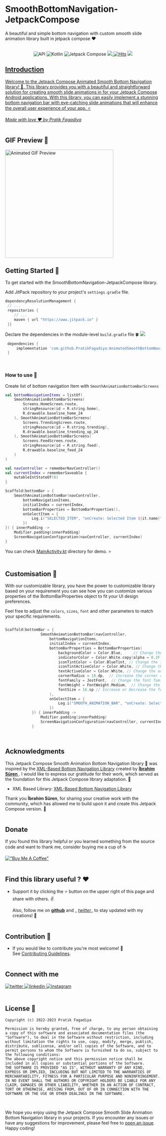 # SmoothBottomNavigation-JetpackCompose
A beautiful and simple bottom navigation with custom smooth slide animation library built in jetpack compose ❤️
 <br />
 <br />

 <p align="center">  
  <img alt="API" src="https://img.shields.io/badge/Api%2023+-50f270?logo=android&logoColor=black&style=for-the-badge"/></a>  
  <img alt="Kotlin" src="https://img.shields.io/badge/Kotlin-a503fc?logo=kotlin&logoColor=white&style=for-the-badge"/></a>  
  <img alt="Jetpack Compose" src="https://img.shields.io/static/v1?style=for-the-badge&message=Jetpack+Compose&color=4285F4&logo=Jetpack+Compose&logoColor=FFFFFF&label="/></a>  
    <a href="https://github.com/aritra-tech/PratikFagadiya/AnimatedSmoothBottomNavigation-JetpackCompose"><img src="https://img.shields.io/github/stars/PratikFagadiya/AnimatedSmoothBottomNavigation-JetpackCompose?color=ffff00&style=for-the-badge"/>  
  <a href="https://hits.sh/github.com/PratikFagadiya/AnimatedSmoothBottomNavigation-JetpackCompose/"><img alt="Hits" src="https://hits.sh/github.com/PratikFagadiya/AnimatedSmoothBottomNavigation-JetpackCompose.svg?style=for-the-badge&label=Views&extraCount=10&color=54856b"/></a>  
  <a href="https://github.com/PratikFagadiya/AnimatedSmoothBottomNavigation-JetpackCompose/releases/latest"><img src="https://img.shields.io/github/v/release/PratikFagadiya/AnimatedSmoothBottomNavigation-JetpackCompose?color=purple&include_prereleases&logo=github&style=for-the-badge"/>  
</p>  

## Introduction

Welcome to the Jetpack Compose Animated Smooth Bottom Navigation library! 🚀. This library provides you with a beautiful and straightforward solution for creating smooth slide animations in for your Jetpack Compose Android applications. With this library, you can easily implement a stunning bottom navigation bar with eye-catching slide animations that will enhance the overall user experience of your app. ⭐

_Made with love  ❤️ by  [Pratik Fagadiya](https://github.com/pratikfagadiya)_
 <br />
 <br />

## GIF Preview 👀
<img src="https://github.com/PratikFagadiya/AnimatedSmoothBottomNavigation-JetpackCompose/blob/master/art/animatedsmoothbarjetpackcompose.gif" width="350" alt="Animated GIF Preview"/>
 <br />
 
## Getting Started 🚀
To get started with the SmoothBottomNavigation-JetpackCompose library.

Add JitPack repository to your project's `settings.gradle` file.
```groovy  
dependencyResolutionManagement {  
 // ...  
 repositories {
    // ...
    maven { url "https://www.jitpack.io" }
 }}  
```

Declare the dependencies in the module-level `build.gradle` file 🍀 [![](https://jitpack.io/v/PratikFagadiya/AnimatedSmoothBottomNavigation-JetpackCompose.svg)](https://jitpack.io/#PratikFagadiya/AnimatedSmoothBottomNavigation-JetpackCompose)
```gradle  
 dependencies {
     implementation 'com.github.PratikFagadiya:AnimatedSmoothBottomNavigation-JetpackCompose:<LATEST_VERSION>'
 }
```
<br />

### How to use 🚀

Create list of bottom navigation Item with `SmoothAnimationBottomBarScreens`
```kotlin
val bottomNavigationItems = listOf(
    SmoothAnimationBottomBarScreens(
        Screens.HomeScreen.route,
        stringResource(id = R.string.home),
        R.drawable.baseline_home_24
    ), SmoothAnimationBottomBarScreens(
        Screens.TrendingScreen.route,
        stringResource(id = R.string.trending),
        R.drawable.baseline_trending_up_24
    ), SmoothAnimationBottomBarScreens(
        Screens.FeedScreen.route,
        stringResource(id = R.string.feed),
        R.drawable.baseline_feed_24
    )
)

val navController = rememberNavController()
val currentIndex = rememberSaveable {
    mutableIntStateOf(0)
}

Scaffold(bottomBar = {
    SmoothAnimationBottomBar(navController, 
        bottomNavigationItems,
        initialIndex = currentIndex,
        bottomBarProperties = BottomBarProperties(),
        onSelectItem = {
            Log.i("SELECTED_ITEM", "onCreate: Selected Item ${it.name}")
        })
}) { innerPadding ->
    Modifier.padding(innerPadding)
    ScreenNavigationConfiguration(navController, currentIndex)
}

```
 
You can check [MainActivity.kt](https://github.com/PratikFagadiya/AnimatedSmoothBottomNavigation-JetpackCompose/tree/master/app/src/main/java/com/pratikfagadiya/animatedbottomnavigation/MainActivity.kt) directory for demo. ⭐
 <br />
<br />

 ## Customisation 🎨

With our customizable library, you have the power to customizable library based on your requirement
you can see how you can customize various properties of the BottomBarProperties object to fit your UI design preferences.

Feel free to adjust the  `colors`, `sizes`, `font` and other parameters to match your specific requirements.

```kotlin

Scaffold(bottomBar = {
                SmoothAnimationBottomBar(navController,
                    bottomNavigationItems,
                    initialIndex = currentIndex,
                    bottomBarProperties = BottomBarProperties(
                        backgroundColor = Color.Blue,     // Change the background color 
                        indicatorColor = Color.White.copy(alpha = 0.2F),  // Change the indicator color with Alpha
                        iconTintColor = Color.BlueTint, // Change the icon tint color
                        iconTintActiveColor = Color.White, // Change the active icon tint color
                        textActiveColor = Color.White, // Change the active text color
                        cornerRadius = 18.dp,  // Increase the corner radius
                        fontFamily = JostFont,  // Change the font family
                        fontWeight = FontWeight.Medium,  // Change the font weight
                        fontSize = 16.sp // Increase or Decrease the font size
                    ),
                    onSelectItem = {
                        Log.i("SMOOTH_ANIMATION_BAR", "onCreate: Selected Item ${it.name}")
                    })
            }) { innerPadding ->
                Modifier.padding(innerPadding)
                ScreenNavigationConfiguration(navController, currentIndex)
            }

```
<br />

## Acknowledgments

This Jetpack Compose Smooth Animation Bottom Navigation library 🚀 was inspired by the [XML-Based Bottom Navigation Library](https://github.com/ibrahimsn98/SmoothBottomBar) created by [**İbrahim Süren**
](https://github.com/ibrahimsn98). I would like to express our gratitude for their work, which served as the foundation for this Jetpack Compose library adaptation. 👏

- XML Based Library: [XML-Based Bottom Navigation Library](https://github.com/ibrahimsn98/SmoothBottomBar)

Thank you **İbrahim Süren**, for sharing your creative work with the community, which has allowed me to build upon it and create this Jetpack Compose version. 🙌
 <br />
 <br />

## Donate

If you found this library helpful or you learned something from the source code and want to thank  me, 
consider buying me a cup of :coffee:

[!["Buy Me A Coffee"](https://www.buymeacoffee.com/assets/img/custom_images/yellow_img.png)](https://www.buymeacoffee.com/pratikf)  
<br />


## Find this library useful ? ❤️

- Support it by clicking the ⭐️ button on the upper right of this page and share with others. ✌️

  Also, follow me on __[github](https://github.com/PratikFagadiya)__ and _
  _[twitter](https://twitter.com/PFagadiya)__ to stay updated with my creations! 🤩    
  <br />

## Contribution 🤝

- If you would like to contribute you're most welcome! 💛    
  See [Contributing Guidelines](https://github.com/PratikFagadiya/AnimatedSmoothBottomNavigation-JetpackCompose/blob/master/CONTRIBUTING.md).    
  <br />

## Connect with me

<div align="left">  
<a href="https://twitter.com/PFagadiya" target="https://twitter.com/PFagadiya">  
<img src=https://img.shields.io/badge/twitter-%2300acee.svg?&style=for-the-badge&logo=twitter&logoColor=white alt=twitter style="margin-bottom: 5px;" />  
</a>  
<a href="https://www.linkedin.com/in/pratik-fagadiya-79b8081b0/" target="https://www.linkedin.com/in/pratik-fagadiya-79b8081b0/">  
<img src=https://img.shields.io/badge/linkedin-%231E77B5.svg?&style=for-the-badge&logo=linkedin&logoColor=white alt=linkedin style="margin-bottom: 5px;" />  
</a>  
<a href="https://www.instagram.com/patrik.codes/?next=%2Fpatcoder%2F&hl=en" target="https://www.instagram.com/patrik.codes/?next=%2Fpatcoder%2F&hl=en">  
<img src=https://img.shields.io/badge/instagram-%23000000.svg?&style=for-the-badge&logo=instagram&logoColor=white alt=instagram style="margin-bottom: 5px;" />  
</a>  
</div>  
<br />  

## License 🔖
```
Copyright (c) 2022-2023 Pratik Fagadiya

Permission is hereby granted, free of charge, to any person obtaining a copy of this software and associated documentation files (the "Software"), to deal in the Software without restriction, including without limitation the rights to use, copy, modify, merge, publish, distribute, sublicense, and/or sell copies of the Software, and to permit persons to whom the Software is furnished to do so, subject to the following conditions:
The above copyright notice and this permission notice shall be included in all copies or substantial portions of the Software.
THE SOFTWARE IS PROVIDED "AS IS", WITHOUT WARRANTY OF ANY KIND, EXPRESS OR IMPLIED, INCLUDING BUT NOT LIMITED TO THE WARRANTIES OF MERCHANTABILITY, FITNESS FOR A PARTICULAR PURPOSE AND NONINFRINGEMENT. IN NO EVENT SHALL THE AUTHORS OR COPYRIGHT HOLDERS BE LIABLE FOR ANY CLAIM, DAMAGES OR OTHER LIABILITY, WHETHER IN AN ACTION OF CONTRACT, TORT OR OTHERWISE, ARISING FROM, OUT OF OR IN CONNECTION WITH THE SOFTWARE OR THE USE OR OTHER DEALINGS IN THE SOFTWARE.
```
 <br />

We hope you enjoy using the Jetpack Compose Smooth Slide Animation Bottom Navigation library in your projects. If you encounter any issues or have any suggestions for improvement, please feel free to [open an issue](https://github.com/PratikFagadiya/AnimatedSmoothBottomNavigation-JetpackCompose/issues). Happy coding!
